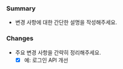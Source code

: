 ### Summary

- 변경 사항에 대한 간단한 설명을 작성해주세요.

### Changes

- 주요 변경 사항을 간략히 정리해주세요.
  - [x] 예: 로그인 API 개선
